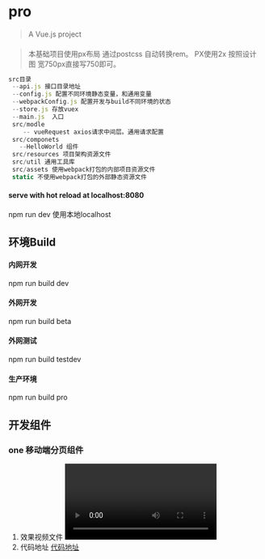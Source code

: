 # pro

> A Vue.js project
####
>  本基础项目使用px布局 通过postcss 自动转换rem。 PX使用2x 按照设计图 宽750px直接写750即可。

```js
src目录
 --api.js 接口目录地址
 --config.js 配置不同环境静态变量，和通用变量
 --webpackConfig.js 配置开发与build不同环境的状态
 --store.js 存放vuex
 --main.js  入口
 src/modle
    -- vueRequest axios请求中间层。通用请求配置
 src/componets
   --HelloWorld 组件
 src/resources 项目架构资源文件
 src/util 通用工具库
 src/assets 使用webpack打包的内部项目资源文件
 static 不使用webpack打包的外部静态资源文件
```

#### serve with hot reload at localhost:8080
npm run dev 使用本地localhost

## 环境Build

#### 内网开发
npm run build dev

#### 外网开发
npm run build beta

#### 外网测试
npm run build testdev

#### 生产环境
npm run build pro

## 开发组件
### one 移动端分页组件
1. 效果视频文件
![视频文件地址](https://github.com/Believel/MarkdownPhotos/blob/master/page.mp4)
2. 代码地址
[代码地址](https://github.com/Believel/myComponent-Wx-Vue/blob/master/src/view/List/index.vue)


